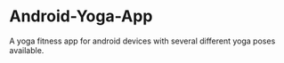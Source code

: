 # Android-Yoga-App
A yoga fitness app for android devices with several different yoga poses available.
